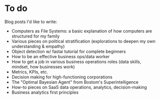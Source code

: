 # To do

Blog posts I'd like to write:
- Computers as File Systems: a basic explanation of how computers are structured for my family
- Various pieces on political stratification (explorations to deepen my own understanding & empathy)
- Object detection w/ fastai tutorial for complete beginners
- How to be an effective business ops/data worker
- How to get a job in various business operations roles (data skills, mindset, how businesses work)
- Metrics, KPIs, etc.
- Decision making for high-functioning corporations
- The "Optimal Bayesian Agent" from Bostom's Superintelligence
- How-to pieces on SaaS data operations, analytics, decision-making
- Business analytics first principles
